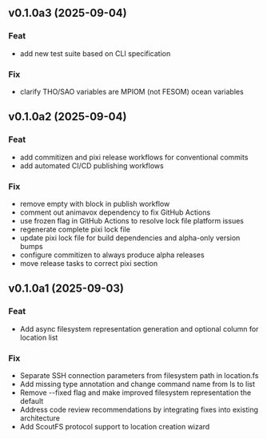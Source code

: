 ## v0.1.0a3 (2025-09-04)

### Feat

- add new test suite based on CLI specification

### Fix

- clarify THO/SAO variables are MPIOM (not FESOM) ocean variables

## v0.1.0a2 (2025-09-04)

### Feat

- add commitizen and pixi release workflows for conventional commits
- add automated CI/CD publishing workflows

### Fix

- remove empty with block in publish workflow
- comment out animavox dependency to fix GitHub Actions
- use frozen flag in GitHub Actions to resolve lock file platform issues
- regenerate complete pixi lock file
- update pixi lock file for build dependencies and alpha-only version bumps
- configure commitizen to always produce alpha releases
- move release tasks to correct pixi section

## v0.1.0a1 (2025-09-03)

### Feat

- Add async filesystem representation generation and optional column for location list

### Fix

- Separate SSH connection parameters from filesystem path in location.fs
- Add missing type annotation and change command name from ls to list
- Remove --fixed flag and make improved filesystem representation the default
- Address code review recommendations by integrating fixes into existing architecture
- Add ScoutFS protocol support to location creation wizard
